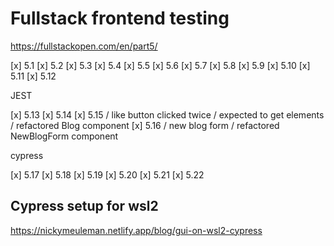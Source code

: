 # Fullstack frontend testing

https://fullstackopen.com/en/part5/

[x] 5.1
[x] 5.2
[x] 5.3
[x] 5.4
[x] 5.5
[x] 5.6
[x] 5.7
[x] 5.8
[x] 5.9
[x] 5.10
[x] 5.11
[x] 5.12

JEST

[x] 5.13
[x] 5.14
[x] 5.15 / like button clicked twice / expected to get elements / refactored Blog component
[x] 5.16 / new blog form / refactored NewBlogForm component

cypress

[x] 5.17
[x] 5.18
[x] 5.19
[x] 5.20
[x] 5.21
[x] 5.22


## Cypress setup for wsl2
https://nickymeuleman.netlify.app/blog/gui-on-wsl2-cypress

